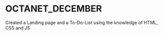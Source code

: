 # OCTANET_DECEMBER
Created a Landing page and a To-Do-List using the knowledge of HTML, CSS and JS 
